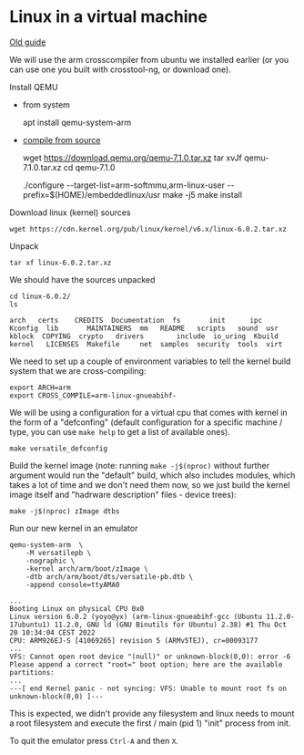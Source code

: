 Linux in a virtual machine
==========================

[Old guide](https://dai.fmph.uniba.sk/~siska/embeddedlinux/qemu.php)

We will use the arm crosscompiler from ubuntu we installed earlier (or you can use
one you built with crosstool-ng, or download one).

Install QEMU 

- from system

    apt install qemu-system-arm

- [compile from source](https://www.qemu.org/download/)

    wget https://download.qemu.org/qemu-7.1.0.tar.xz
    tar xvJf qemu-7.1.0.tar.xz
    cd qemu-7.1.0

    ./configure --target-list=arm-softmmu,arm-linux-user --prefix=$(HOME)/embeddedlinux/usr
    make -j5
    make install

Download linux (kernel) sources

    wget https://cdn.kernel.org/pub/linux/kernel/v6.x/linux-6.0.2.tar.xz

Unpack

    tar xf linux-6.0.2.tar.xz

We should have the sources unpacked

    cd linux-6.0.2/
    ls

```
arch   certs    CREDITS  Documentation  fs       init      ipc     Kconfig  lib       MAINTAINERS  mm   README   scripts   sound  usr
kblock  COPYING  crypto   drivers        include  io_uring  Kbuild  kernel   LICENSES  Makefile     net  samples  security  tools  virt
```

We need to set up a couple of environment variables to tell the kernel build system that
we are cross-compiling:

    export ARCH=arm
    export CROSS_COMPILE=arm-linux-gnueabihf-
 
We will be using a configuration for a virtual cpu that comes with kernel in the form of a
"defconfing" (default configuration for a specific machine / type, you can use `make help` to
get a list of available ones).

    make versatile_defconfig

Build the kernel image (note: running `make -j$(nproc)` without further argument would run the
"default" build, which also includes modules, which takes a lot of time and we don't need them
now, so we just build the kernel image itself and "hadrware description" files - device trees): 

    make -j$(nproc) zImage dtbs

Run our new kernel in an emulator

    qemu-system-arm  \
        -M versatilepb \
        -nographic \
        -kernel arch/arm/boot/zImage \
        -dtb arch/arm/boot/dts/versatile-pb.dtb \
        -append console=ttyAMA0

```
...
Booting Linux on physical CPU 0x0
Linux version 6.0.2 (yoyo@yx) (arm-linux-gnueabihf-gcc (Ubuntu 11.2.0-17ubuntu1) 11.2.0, GNU ld (GNU Binutils for Ubuntu) 2.38) #1 Thu Oct 20 10:34:04 CEST 2022
CPU: ARM926EJ-S [41069265] revision 5 (ARMv5TEJ), cr=00093177
...
VFS: Cannot open root device "(null)" or unknown-block(0,0): error -6
Please append a correct "root=" boot option; here are the available partitions:
...
---[ end Kernel panic - not syncing: VFS: Unable to mount root fs on unknown-block(0,0) ]---
```

This is expected, we didn't provide any filesystem and linux needs to mount a root filesystem
and execute the first / main (pid 1) "init" process from init.

To quit the emulator press `Ctrl-A` and then `X`.
